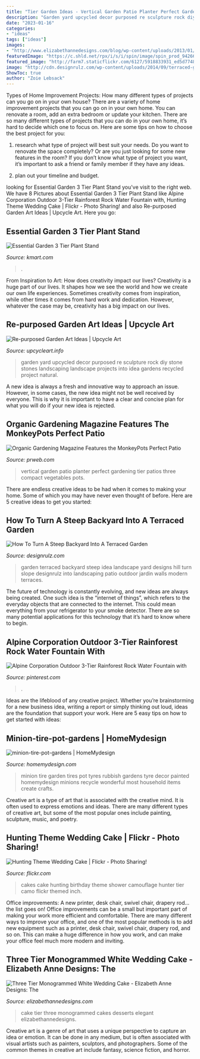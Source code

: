 ```yaml
---
title: "Tier Garden Ideas - Vertical Garden Patio Planter Perfect Gardening Tier Patios Three Compact Vegetables Pots"
description: "Garden yard upcycled decor purposed re sculpture rock diy stone stones landscaping landscape projects into idea gardens recycled project natural"
date: "2023-01-16"
categories:
- "ideas"
tags: ["ideas"]
images:
- "http://www.elizabethannedesigns.com/blog/wp-content/uploads/2013/01/Three-Tier-Monogrammed-White-Wedding-Cake.jpg"
featuredImage: "https://c.shld.net/rpx/i/s/i/spin/image/spin_prod_942660012??hei=64&amp;wid=64&amp;qlt=50"
featured_image: "http://farm7.staticflickr.com/6127/5918833931_ed5d77482f_z.jpg"
image: "http://cdn.designrulz.com/wp-content/uploads/2014/09/terraced-garden-designrulz-idea-16.jpg"
ShowToc: true
author: "Zoie Lebsack"
---
```



Types of Home Improvement Projects: How many different types of projects can you go on in your own house?
There are a variety of home improvement projects that you can go on in your own home. You can renovate a room, add an extra bedroom or update your kitchen. There are so many different types of projects that you can do in your own home, it’s hard to decide which one to focus on. Here are some tips on how to choose the best project for you: 
1. research what type of project will best suit your needs. Do you want to renovate the space completely? Or are you just looking for some new features in the room? If you don’t know what type of project you want, it’s important to ask a friend or family member if they have any ideas. 

2. plan out your timeline and budget.

	

		
looking for Essential Garden 3 Tier Plant Stand you've visit to the right web. We have 8 Pictures about Essential Garden 3 Tier Plant Stand like Alpine Corporation Outdoor 3-Tier Rainforest Rock Water Fountain with, Hunting Theme Wedding Cake | Flickr - Photo Sharing! and also Re-purposed Garden Art Ideas | Upcycle Art. Here you go:
		
    
## Essential Garden 3 Tier Plant Stand

<img loading=lazy src="https://c.shld.net/rpx/i/s/i/spin/image/spin_prod_942660012??hei=64&amp;wid=64&amp;qlt=50" onerror="this.onerror=null;this.src='https://tse4.mm.bing.net/th?id=OIP.Wt_rOD6fLLEVCCK7uBtCDQHaE7&amp;pid=15.1';" alt="Essential Garden 3 Tier Plant Stand">

_Source: kmart.com_

>. 

	

From Inspiration to Art: How does creativity impact our lives?
Creativity is a huge part of our lives. It shapes how we see the world and how we create our own life experiences. Sometimes creativity comes from inspiration, while other times it comes from hard work and dedication. However, whatever the case may be, creativity has a big impact on our lives.

    
## Re-purposed Garden Art Ideas | Upcycle Art

<img loading=lazy src="http://www.upcycleart.info/wp-content/uploads/2015/10/Upcycled-Garden-Art.jpg" onerror="this.onerror=null;this.src='https://tse2.mm.bing.net/th?id=OIP.G6ezyL56UKYoATxauDZxmQHaLE&amp;pid=15.1';" alt="Re-purposed Garden Art Ideas | Upcycle Art">

_Source: upcycleart.info_

>garden yard upcycled decor purposed re sculpture rock diy stone stones landscaping landscape projects into idea gardens recycled project natural. 

	

A new idea is always a fresh and innovative way to approach an issue. However, in some cases, the new idea might not be well received by everyone. This is why it is important to have a clear and concise plan for what you will do if your new idea is rejected.

    
## Organic Gardening Magazine Features The MonkeyPots Perfect Patio

<img loading=lazy src="http://ww1.prweb.com/prfiles/2011/01/06/8242446/IMG_0312-1.JPG" onerror="this.onerror=null;this.src='https://tse1.mm.bing.net/th?id=OIP.JkQ663z8NzZsO59DGLWm1wHaJ2&amp;pid=15.1';" alt="Organic Gardening Magazine Features the MonkeyPots Perfect Patio">

_Source: prweb.com_

>vertical garden patio planter perfect gardening tier patios three compact vegetables pots. 

	

There are endless creative ideas to be had when it comes to making your home. Some of which you may have never even thought of before. Here are 5 creative ideas to get you started:

    
## How To Turn A Steep Backyard Into A Terraced Garden

<img loading=lazy src="http://cdn.designrulz.com/wp-content/uploads/2014/09/terraced-garden-designrulz-idea-16.jpg" onerror="this.onerror=null;this.src='https://tse1.mm.bing.net/th?id=OIP.QdvZh9n5-Box1yB5LVdC8gHaKB&amp;pid=15.1';" alt="How To Turn A Steep Backyard Into A Terraced Garden">

_Source: designrulz.com_

>garden terraced backyard steep idea landscape yard designs hill turn slope designrulz into landscaping patio outdoor jardin walls modern terraces. 

	

The future of technology is constantly evolving, and new ideas are always being created. One such idea is the “internet of things”, which refers to the everyday objects that are connected to the internet. This could mean everything from your refrigerator to your smoke detector. There are so many potential applications for this technology that it’s hard to know where to begin.

    
## Alpine Corporation Outdoor 3-Tier Rainforest Rock Water Fountain With

<img loading=lazy src="https://i.pinimg.com/736x/23/4f/0a/234f0a46a845676314e7dd2516204927.jpg" onerror="this.onerror=null;this.src='https://tse4.mm.bing.net/th?id=OIP.pJMN8xzLyjZyz8R1ZiIoUwHaHa&amp;pid=15.1';" alt="Alpine Corporation Outdoor 3-Tier Rainforest Rock Water Fountain with">

_Source: pinterest.com_

>. 

	

Ideas are the lifeblood of any creative project. Whether you’re brainstorming for a new business idea, writing a report or simply thinking out loud, ideas are the foundation that support your work. Here are 5 easy tips on how to get started with ideas: 

    
## Minion-tire-pot-gardens | HomeMydesign

<img loading=lazy src="https://homemydesign.com/wp-content/uploads/2015/08/minion-tire-pot-gardens.jpg" onerror="this.onerror=null;this.src='https://tse1.mm.bing.net/th?id=OIP.oV_yWJ4C2wM6u-dbU_hJ3wHaK0&amp;pid=15.1';" alt="minion-tire-pot-gardens | HomeMydesign">

_Source: homemydesign.com_

>minion tire garden tires pot tyres rubbish gardens tyre decor painted homemydesign minions recycle wonderful most household items create crafts. 

	

Creative art is a type of art that is associated with the creative mind. It is often used to express emotions and ideas. There are many different types of creative art, but some of the most popular ones include painting, sculpture, music, and poetry.

    
## Hunting Theme Wedding Cake | Flickr - Photo Sharing!

<img loading=lazy src="http://farm7.staticflickr.com/6127/5918833931_ed5d77482f_z.jpg" onerror="this.onerror=null;this.src='https://tse1.mm.bing.net/th?id=OIP.GqyNujsaheSndnn0FWdj2QHaJw&amp;pid=15.1';" alt="Hunting Theme Wedding Cake | Flickr - Photo Sharing!">

_Source: flickr.com_

>cakes cake hunting birthday theme shower camouflage hunter tier camo flickr themed inch. 

	

Office improvements: A new printer, desk chair, swivel chair, drapery rod... the list goes on!
Office improvements can be a small but important part of making your work more efficient and comfortable. There are many different ways to improve your office, and one of the most popular methods is to add new equipment such as a printer, desk chair, swivel chair, drapery rod, and so on. This can make a huge difference in how you work, and can make your office feel much more modern and inviting.

    
## Three Tier Monogrammed White Wedding Cake - Elizabeth Anne Designs: The

<img loading=lazy src="http://www.elizabethannedesigns.com/blog/wp-content/uploads/2013/01/Three-Tier-Monogrammed-White-Wedding-Cake.jpg" onerror="this.onerror=null;this.src='https://tse4.mm.bing.net/th?id=OIP.fKTzuPXN_N6nmz3Pi7ScmQHaKH&amp;pid=15.1';" alt="Three Tier Monogrammed White Wedding Cake - Elizabeth Anne Designs: The">

_Source: elizabethannedesigns.com_

>cake tier three monogrammed cakes desserts elegant elizabethannedesigns. 

	

Creative art is a genre of art that uses a unique perspective to capture an idea or emotion. It can be done in any medium, but is often associated with visual artists such as painters, sculptors, and photographers. Some of the common themes in creative art include fantasy, science fiction, and horror.

